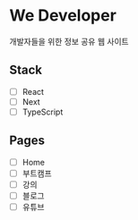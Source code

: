 # We Developer

개발자들을 위한 정보 공유 웹 사이트

## Stack

- [ ] React
- [ ] Next
- [ ] TypeScript

## Pages

- [ ] Home
- [ ] 부트캠프
- [ ] 강의
- [ ] 블로그
- [ ] 유튜브